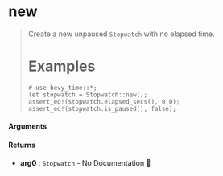 # new

>  Create a new unpaused `Stopwatch` with no elapsed time.
>  # Examples
>  ```
>  # use bevy_time::*;
>  let stopwatch = Stopwatch::new();
>  assert_eq!(stopwatch.elapsed_secs(), 0.0);
>  assert_eq!(stopwatch.is_paused(), false);
>  ```

#### Arguments



#### Returns

- **arg0** : `Stopwatch` \- No Documentation 🚧